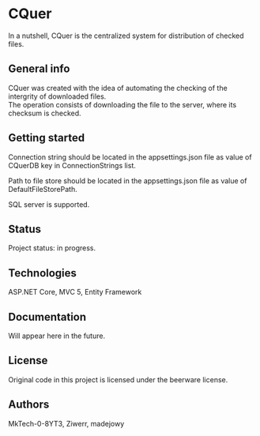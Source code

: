 # CQuer
In a nutshell, CQuer is the centralized system for distribution of checked files.

## General info
CQuer was created with the idea of ​​automating the checking of the intergrity of downloaded files.  
The operation consists of downloading the file to the server, where its checksum is checked.

## Getting started
Connection string should be located in the appsettings.json file as value of CQuerDB key in ConnectionStrings list.

Path to file store should be located in the appsettings.json file as value of DefaultFileStorePath.

SQL server is supported.

## Status
Project status: in progress.

## Technologies

ASP.NET Core, MVC 5, Entity Framework  

## Documentation
Will appear here in the future.

## License
Original code in this project is licensed under the beerware license.

## Authors
MkTech-0-8YT3, Ziwerr, madejowy